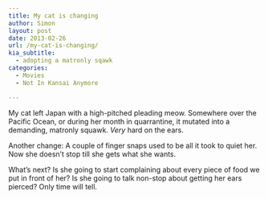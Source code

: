 ```yaml
---
title: My cat is changing
author: Simon
layout: post
date: 2013-02-26
url: /my-cat-is-changing/
kia_subtitle:
  - adopting a matronly sqawk
categories:
  - Movies
  - Not In Kansai Anymore

---
```

My cat left Japan with a high-pitched pleading meow. Somewhere over the Pacific Ocean, or during her month in quarrantine, it mutated into a demanding, matronly squawk. _Very_ hard on the ears.

Another change: A couple of finger snaps used to be all it took to quiet her. Now she doesn’t stop till she gets what she wants.

What&#8217;s next? Is she going to start complaining about every piece of food we put in front of her? Is she going to talk non-stop about getting her ears pierced? Only time will tell.